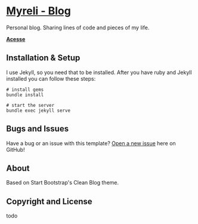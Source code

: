 # [Myreli - Blog](https://myreli.dev/blog/)

Personal blog. Sharing lines of code and pieces of my life.

**[Acesse](https://myreli.dev/blog/)**

## Installation & Setup

I use Jekyll, so you need that to be installed. After you have ruby and Jekyll installed you can follow these steps:

```shell
# install gems
bundle install

# start the server
bundle exec jekyll serve
```

## Bugs and Issues

Have a bug or an issue with this template? [Open a new issue](https://github.com/myreli/blog/issues) here on GitHub!

## About

Based on Start Bootstrap's Clean Blog theme.

## Copyright and License

todo